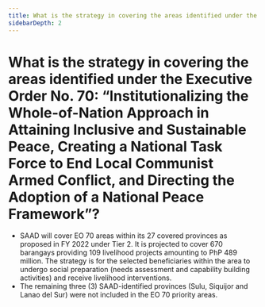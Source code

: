 ```yaml
---
title: What is the strategy in covering the areas identified under the Executive Order No 70 “Institutionalizing the WholeofNation Approach in Attaining Inclusive and Sustainable Peace Creating a National Task Force to End Local Communist Armed Conflict and Directing the Adoption of a National Peace Framework”?
sidebarDepth: 2
---
```


# What is the strategy in covering the areas identified under the Executive Order No. 70: “Institutionalizing the Whole-of-Nation Approach in Attaining Inclusive and Sustainable Peace, Creating a National Task Force to End Local Communist Armed Conflict, and Directing the Adoption of a National Peace Framework”?


 - SAAD will cover EO 70 areas within its 27 covered provinces as proposed in FY 2022 under Tier 2. It is projected to cover 670 barangays providing 109 livelihood projects amounting to PhP 489 million. The strategy is for the selected beneficiaries within the area to undergo social preparation (needs assessment and capability building activities) and receive livelihood interventions. 
 - The remaining three (3) SAAD-identified provinces (Sulu, Siquijor and Lanao del Sur) were not included in the EO 70 priority areas.
